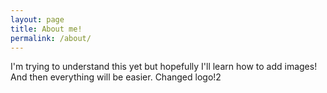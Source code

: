 ```yaml
---
layout: page
title: About me!
permalink: /about/
---
```


I'm trying to understand this yet but hopefully I'll learn how to add images! And then everything will be easier. Changed logo!2